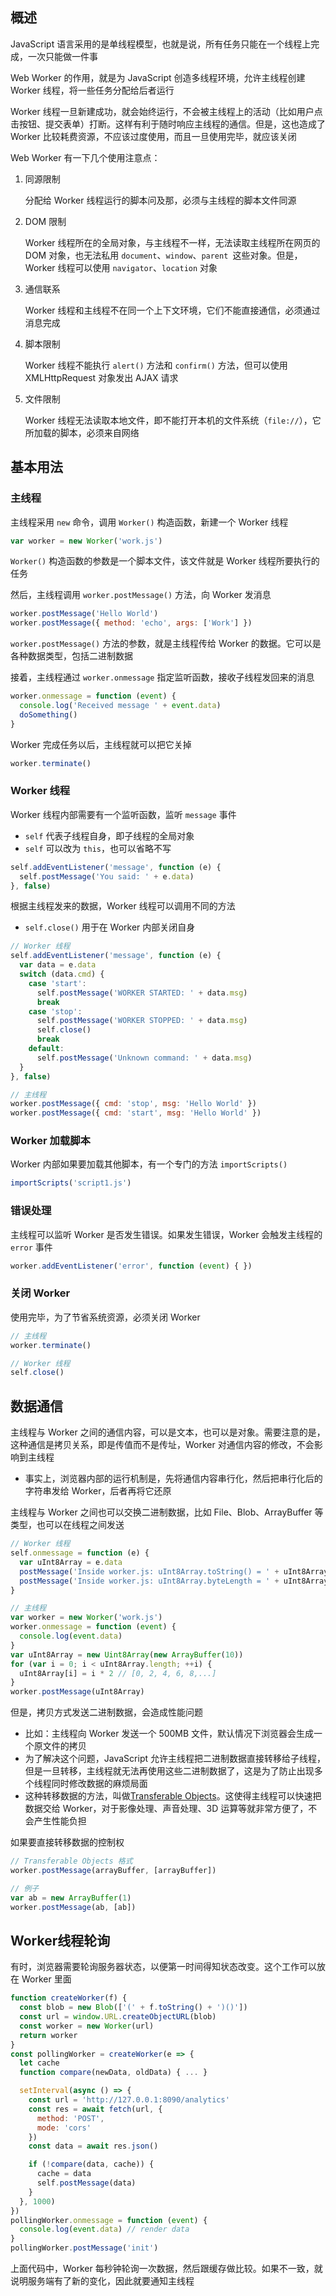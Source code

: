## 概述

JavaScript 语言采用的是单线程模型，也就是说，所有任务只能在一个线程上完成，一次只能做一件事

Web Worker 的作用，就是为 JavaScript 创造多线程环境，允许主线程创建 Worker 线程，将一些任务分配给后者运行

Worker 线程一旦新建成功，就会始终运行，不会被主线程上的活动（比如用户点击按钮、提交表单）打断。这样有利于随时响应主线程的通信。但是，这也造成了 Worker 比较耗费资源，不应该过度使用，而且一旦使用完毕，就应该关闭

Web Worker 有一下几个使用注意点：

1. 同源限制

   分配给 Worker 线程运行的脚本问及那，必须与主线程的脚本文件同源

2. DOM 限制

   Worker 线程所在的全局对象，与主线程不一样，无法读取主线程所在网页的 DOM 对象，也无法私用 `document`、`window`、`parent `这些对象。但是，Worker 线程可以使用 `navigator`、`location` 对象

3. 通信联系

   Worker 线程和主线程不在同一个上下文环境，它们不能直接通信，必须通过消息完成

4. 脚本限制

   Worker 线程不能执行 `alert()` 方法和 `confirm()` 方法，但可以使用 XMLHttpRequest 对象发出 AJAX 请求

5. 文件限制

   Worker 线程无法读取本地文件，即不能打开本机的文件系统（`file://`），它所加载的脚本，必须来自网络

## 基本用法

### 主线程

主线程采用 `new` 命令，调用 `Worker()` 构造函数，新建一个 Worker 线程

```js
var worker = new Worker('work.js')
```

`Worker()` 构造函数的参数是一个脚本文件，该文件就是 Worker 线程所要执行的任务

然后，主线程调用 `worker.postMessage()` 方法，向 Worker 发消息

```js
worker.postMessage('Hello World')
worker.postMessage({ method: 'echo', args: ['Work'] })
```

`worker.postMessage()` 方法的参数，就是主线程传给 Worker 的数据。它可以是各种数据类型，包括二进制数据

接着，主线程通过 `worker.onmessage` 指定监听函数，接收子线程发回来的消息

```js
worker.onmessage = function (event) {
  console.log('Received message ' + event.data)
  doSomething()
}
```

Worker 完成任务以后，主线程就可以把它关掉

```js
worker.terminate()
```

### Worker 线程

Worker 线程内部需要有一个监听函数，监听 `message` 事件

- `self` 代表子线程自身，即子线程的全局对象
- `self` 可以改为 `this`，也可以省略不写

```js
self.addEventListener('message', function (e) {
  self.postMessage('You said: ' + e.data)
}, false)
```

根据主线程发来的数据，Worker 线程可以调用不同的方法

- `self.close()` 用于在 Worker 内部关闭自身

```js
// Worker 线程
self.addEventListener('message', function (e) {
  var data = e.data
  switch (data.cmd) {
    case 'start':
      self.postMessage('WORKER STARTED: ' + data.msg)
      break
    case 'stop':
      self.postMessage('WORKER STOPPED: ' + data.msg)
      self.close()
      break
    default:
      self.postMessage('Unknown command: ' + data.msg)
  }
}, false)

// 主线程
worker.postMessage({ cmd: 'stop', msg: 'Hello World' })
worker.postMessage({ cmd: 'start', msg: 'Hello World' })
```

### Worker 加载脚本

Worker 内部如果要加载其他脚本，有一个专门的方法 `importScripts()`

```js
importScripts('script1.js')
```

### 错误处理

主线程可以监听 Worker 是否发生错误。如果发生错误，Worker 会触发主线程的 `error` 事件

```js
worker.addEventListener('error', function (event) { })
```

### 关闭 Worker

使用完毕，为了节省系统资源，必须关闭 Worker

```js
// 主线程
worker.terminate()

// Worker 线程
self.close()
```

## 数据通信

主线程与 Worker 之间的通信内容，可以是文本，也可以是对象。需要注意的是，这种通信是拷贝关系，即是传值而不是传址，Worker 对通信内容的修改，不会影响到主线程

- 事实上，浏览器内部的运行机制是，先将通信内容串行化，然后把串行化后的字符串发给 Worker，后者再将它还原

主线程与 Worker 之间也可以交换二进制数据，比如 File、Blob、ArrayBuffer 等类型，也可以在线程之间发送

```js
// Worker 线程
self.onmessage = function (e) {
  var uInt8Array = e.data
  postMessage('Inside worker.js: uInt8Array.toString() = ' + uInt8Array.toString())
  postMessage('Inside worker.js: uInt8Array.byteLength = ' + uInt8Array.byteLength)
}

// 主线程
var worker = new Worker('work.js')
worker.onmessage = function (event) {
  console.log(event.data)
}
var uInt8Array = new Uint8Array(new ArrayBuffer(10))
for (var i = 0; i < uInt8Array.length; ++i) {
  uInt8Array[i] = i * 2 // [0, 2, 4, 6, 8,...]
}
worker.postMessage(uInt8Array)
```

但是，拷贝方式发送二进制数据，会造成性能问题

- 比如：主线程向 Worker 发送一个 500MB 文件，默认情况下浏览器会生成一个原文件的拷贝
- 为了解决这个问题，JavaScript 允许主线程把二进制数据直接转移给子线程，但是一旦转移，主线程就无法再使用这些二进制数据了，这是为了防止出现多个线程同时修改数据的麻烦局面
- 这种转移数据的方法，叫做[Transferable Objects](http://www.w3.org/html/wg/drafts/html/master/infrastructure.html#transferable-objects)。这使得主线程可以快速把数据交给 Worker，对于影像处理、声音处理、3D 运算等就非常方便了，不会产生性能负担

如果要直接转移数据的控制权

```js
// Transferable Objects 格式
worker.postMessage(arrayBuffer, [arrayBuffer])

// 例子
var ab = new ArrayBuffer(1)
worker.postMessage(ab, [ab])
```

## Worker线程轮询

有时，浏览器需要轮询服务器状态，以便第一时间得知状态改变。这个工作可以放在 Worker 里面

```js
function createWorker(f) {
  const blob = new Blob(['(' + f.toString() + ')()'])
  const url = window.URL.createObjectURL(blob)
  const worker = new Worker(url)
  return worker
}
const pollingWorker = createWorker(e => {
  let cache
  function compare(newData, oldData) { ... }

  setInterval(async () => {
    const url = 'http://127.0.0.1:8090/analytics'
    const res = await fetch(url, {
      method: 'POST',
      mode: 'cors'
    })
    const data = await res.json()

    if (!compare(data, cache)) {
      cache = data
      self.postMessage(data)
    }
  }, 1000)
})
pollingWorker.onmessage = function (event) {
  console.log(event.data) // render data
}
pollingWorker.postMessage('init')
```

上面代码中，Worker 每秒钟轮询一次数据，然后跟缓存做比较。如果不一致，就说明服务端有了新的变化，因此就要通知主线程